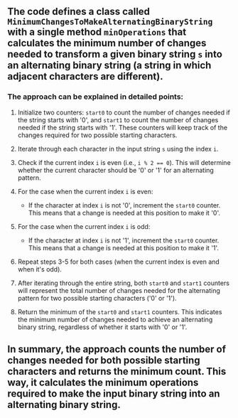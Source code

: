 ## The code defines a class called `MinimumChangesToMakeAlternatingBinaryString` with a single method `minOperations` that calculates the minimum number of changes needed to transform a given binary string `s` into an alternating binary string (a string in which adjacent characters are different). 
### The approach can be explained in detailed points:

1. Initialize two counters: `start0` to count the number of changes needed if the string starts with '0', and `start1` to count the number of changes needed if the string starts with '1'. These counters will keep track of the changes required for two possible starting characters.

2. Iterate through each character in the input string `s` using the index `i`.

3. Check if the current index `i` is even (i.e., `i % 2 == 0`). This will determine whether the current character should be '0' or '1' for an alternating pattern.

4. For the case when the current index `i` is even:
   - If the character at index `i` is not '0', increment the `start0` counter. This means that a change is needed at this position to make it '0'.
   
5. For the case when the current index `i` is odd:
   - If the character at index `i` is not '1', increment the `start0` counter. This means that a change is needed at this position to make it '1'.

6. Repeat steps 3-5 for both cases (when the current index is even and when it's odd).

7. After iterating through the entire string, both `start0` and `start1` counters will represent the total number of changes needed for the alternating pattern for two possible starting characters ('0' or '1').

8. Return the minimum of the `start0` and `start1` counters. This indicates the minimum number of changes needed to achieve an alternating binary string, regardless of whether it starts with '0' or '1'.

## In summary, the approach counts the number of changes needed for both possible starting characters and returns the minimum count. This way, it calculates the minimum operations required to make the input binary string into an alternating binary string.
